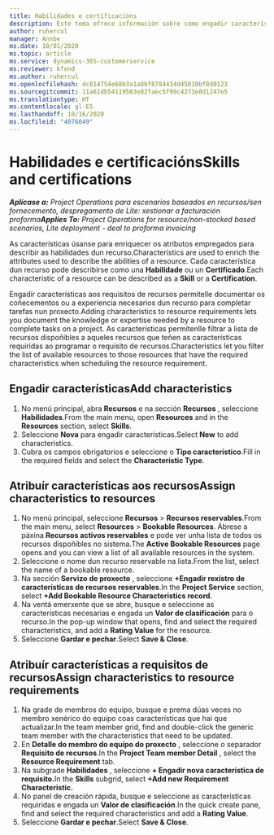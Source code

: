 ```yaml
---
title: Habilidades e certificacións
description: Este tema ofrece información sobre como engadir características de habilidade e certificación aos recursos.
author: ruhercul
manager: Annbe
ms.date: 10/01/2020
ms.topic: article
ms.service: dynamics-365-customerservice
ms.reviewer: kfend
ms.author: ruhercul
ms.openlocfilehash: 4c814754e68b3a1a8bf8784434d45010bf8d0123
ms.sourcegitcommit: 11a61db54119503e82faec5f99c4273e8d1247e5
ms.translationtype: HT
ms.contentlocale: gl-ES
ms.lasthandoff: 10/16/2020
ms.locfileid: "4076049"
---
```

# <a name="skills-and-certifications"></a><span data-ttu-id="0f511-103">Habilidades e certificacións</span><span class="sxs-lookup"><span data-stu-id="0f511-103">Skills and certifications</span></span>
<span data-ttu-id="0f511-104">_**Aplícase a:** Project Operations para escenarios baseados en recursos/sen fornecemento, despregamento de Lite: xestionar a facturación proforma_</span><span class="sxs-lookup"><span data-stu-id="0f511-104">_**Applies To:** Project Operations for resource/non-stocked based scenarios, Lite deployment - deal to proforma invoicing_</span></span>

<span data-ttu-id="0f511-105">As características úsanse para enriquecer os atributos empregados para describir as habilidades dun recurso.</span><span class="sxs-lookup"><span data-stu-id="0f511-105">Characteristics are used to enrich the attributes used to describe the abilities of a resource.</span></span> <span data-ttu-id="0f511-106">Cada característica dun recurso pode describirse como una **Habilidade** ou un **Certificado**.</span><span class="sxs-lookup"><span data-stu-id="0f511-106">Each characteristic of a resource can be described as a **Skill** or a **Certification**.</span></span>

<span data-ttu-id="0f511-107">Engadir características aos requisitos de recursos permítelle documentar os coñecementos ou a experiencia necesarios dun recurso para completar tarefas nun proxecto.</span><span class="sxs-lookup"><span data-stu-id="0f511-107">Adding characteristics to resource requirements lets you document the knowledge or expertise needed by a resource to complete tasks on a project.</span></span> <span data-ttu-id="0f511-108">As características permítenlle filtrar a lista de recursos dispoñibles a aqueles recursos que teñen as características requiridas ao programar o requisito de recursos.</span><span class="sxs-lookup"><span data-stu-id="0f511-108">Characteristics let you filter the list of available resources to those resources that have the required characteristics when scheduling the resource requirement.</span></span>

## <a name="add-characteristics"></a><span data-ttu-id="0f511-109">Engadir características</span><span class="sxs-lookup"><span data-stu-id="0f511-109">Add characteristics</span></span>

1. <span data-ttu-id="0f511-110">No menú principal, abra **Recursos** e na sección **Recursos** , seleccione **Habilidades**.</span><span class="sxs-lookup"><span data-stu-id="0f511-110">From the main menu, open **Resources** and in the **Resources** section, select **Skills**.</span></span>
2. <span data-ttu-id="0f511-111">Seleccione **Nova** para engadir características.</span><span class="sxs-lookup"><span data-stu-id="0f511-111">Select **New** to add characteristics.</span></span>
3. <span data-ttu-id="0f511-112">Cubra os campos obrigatorios e seleccione o **Tipo característico**.</span><span class="sxs-lookup"><span data-stu-id="0f511-112">Fill in the required fields and select the **Characteristic Type**.</span></span>

## <a name="assign-characteristics-to-resources"></a><span data-ttu-id="0f511-113">Atribuír características aos recursos</span><span class="sxs-lookup"><span data-stu-id="0f511-113">Assign characteristics to resources</span></span>

1. <span data-ttu-id="0f511-114">No menú principal, seleccione **Recursos** > **Recursos reservables**.</span><span class="sxs-lookup"><span data-stu-id="0f511-114">From the main menu, select **Resources** > **Bookable Resources**.</span></span> <span data-ttu-id="0f511-115">Ábrese a páxina **Recursos activos reservables** e pode ver unha lista de todos os recursos dispoñibles no sistema.</span><span class="sxs-lookup"><span data-stu-id="0f511-115">The **Active Bookable Resources** page opens and you can view a list of all available resources in the system.</span></span>
2. <span data-ttu-id="0f511-116">Seleccione o nome dun recurso reservable na lista.</span><span class="sxs-lookup"><span data-stu-id="0f511-116">From the list, select the name of a bookable resource.</span></span>
3. <span data-ttu-id="0f511-117">Na sección **Servizo de proxecto** , seleccione **+Engadir rexistro de características de recursos reservables**.</span><span class="sxs-lookup"><span data-stu-id="0f511-117">In the **Project Service** section, select **+Add Bookable Resource Characteristics record**.</span></span>
4. <span data-ttu-id="0f511-118">Na ventá emerxente que se abre, busque e seleccione as características necesarias e engada un **Valor de clasificación** para o recurso.</span><span class="sxs-lookup"><span data-stu-id="0f511-118">In the pop-up window that opens, find and select the required characteristics, and add a **Rating Value** for the resource.</span></span>
5. <span data-ttu-id="0f511-119">Seleccione **Gardar e pechar**.</span><span class="sxs-lookup"><span data-stu-id="0f511-119">Select **Save & Close**.</span></span>

## <a name="assign-characteristics-to-resource-requirements"></a><span data-ttu-id="0f511-120">Atribuír características a requisitos de recursos</span><span class="sxs-lookup"><span data-stu-id="0f511-120">Assign characteristics to resource requirements</span></span>

1. <span data-ttu-id="0f511-121">Na grade de membros do equipo, busque e prema dúas veces no membro xenérico do equipo coas características que hai que actualizar.</span><span class="sxs-lookup"><span data-stu-id="0f511-121">In the team member grid, find and double-click the generic team member with the characteristics that need to be updated.</span></span>
2. <span data-ttu-id="0f511-122">En **Detalle do membro do equipo do proxecto** , seleccione o separador **Requisito de recursos**.</span><span class="sxs-lookup"><span data-stu-id="0f511-122">In the **Project Team member Detail** , select the **Resource Requirement** tab.</span></span>
3. <span data-ttu-id="0f511-123">Na subgrade **Habilidades** , seleccione **+ Engadir nova característica de requisito.**</span><span class="sxs-lookup"><span data-stu-id="0f511-123">In the **Skills** subgrid, select **+Add new Requirement Characteristic.**</span></span>
4. <span data-ttu-id="0f511-124">No panel de creación rápida, busque e seleccione as características requiridas e engada un **Valor de clasificación**.</span><span class="sxs-lookup"><span data-stu-id="0f511-124">In the quick create pane, find and select the required characteristics and add a **Rating Value**.</span></span>
5. <span data-ttu-id="0f511-125">Seleccione **Gardar e pechar**.</span><span class="sxs-lookup"><span data-stu-id="0f511-125">Select **Save & Close**.</span></span>